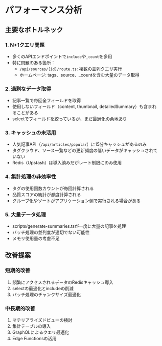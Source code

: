 # パフォーマンス分析

## 主要なボトルネック

### 1. N+1クエリ問題
- 多くのAPIエンドポイントで`include`や`_count`を多用
- 特に問題のある箇所：
  - `/api/sources/[id]/route.ts`: 複数の並列クエリ実行
  - ホームページ: tags、source、_countを含む大量のデータ取得

### 2. 過剰なデータ取得
- 記事一覧で毎回全フィールドを取得
- 使用しないフィールド（content, thumbnail, detailedSummary）も含まれることがある
- selectでフィールドを絞っているが、まだ最適化の余地あり

### 3. キャッシュの未活用
- 人気記事API（`/api/articles/popular`）に15分キャッシュがあるのみ
- タグクラウド、ソース一覧などの更新頻度の低いデータがキャッシュされていない
- Redis（Upstash）は導入済みだがレート制限にのみ使用

### 4. 集計処理の非効率性
- タグの使用回数カウントが毎回計算される
- 品質スコアの統計が都度計算される
- グループ化やソートがアプリケーション側で実行される場合がある

### 5. 大量データ処理
- scripts/generate-summaries.tsが一度に大量の記事を処理
- バッチ処理の並列度が適切でない可能性
- メモリ使用量の考慮不足

## 改善提案

### 短期的改善
1. 頻繁にアクセスされるデータのRedisキャッシュ導入
2. selectの最適化とincludeの削減
3. バッチ処理のチャンクサイズ最適化

### 中長期的改善
1. マテリアライズドビューの検討
2. 集計テーブルの導入
3. GraphQLによるクエリ最適化
4. Edge Functionsの活用